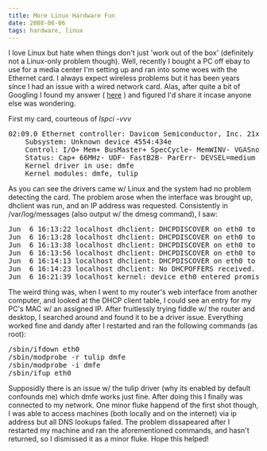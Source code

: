 ```yaml
---
title: More Linux Hardware Fun
date: 2008-06-06
tags: hardware, linux
---
```


I love Linux but hate when things don't just 'work out of the box' (definitely not a Linux-only problem though). Well, recently I bought a PC off ebay to use for a media center I'm setting up and ran into some woes with the Ethernet card. I always expect wireless problems but it has been years since I had an issue with a wired network card. Alas, after quite a bit of Googling I found my answer ( <a href="https://bugs.launchpad.net/ubuntu/+source/linux-source-2.6.15/+bug/14421">here</a> ) and figured I'd share it incase anyone else was wondering. 

First my card, courteous of  <i>lspci -vvv</i>

<pre>
02:09.0 Ethernet controller: Davicom Semiconductor, Inc. 21x4x DEC-Tulip compatible 10/100 Ethernet (rev 31)
    Subsystem: Unknown device 4554:434e
    Control: I/O+ Mem+ BusMaster+ SpecCycle- MemWINV- VGASnoop- ParErr- Stepping- SERR+ FastB2B- DisINTx-
    Status: Cap+ 66MHz- UDF- FastB2B- ParErr- DEVSEL=medium >TAbort- <TAbort- <MAbort- >SERR- <PERR+ INTx-
    Latency: 32 (5000ns min, 10000ns max)
    Interrupt: pin A routed to IRQ 21
    Region 0: I/O ports at d800 [size=256]
    Region 1: Memory at feaffc00 (32-bit, non-prefetchable) [size=256]
    Expansion ROM at f4700000 [disabled] [size=256K]
    Capabilities: <access denied>
    Kernel driver in use: dmfe
    Kernel modules: dmfe, tulip
</pre>

As you can see the drivers came w/ Linux and the system had no problem detecting the card. The problem arose when the interface was brought up, dhclient was run, and an IP address was requested. Consistently in /var/log/messages (also output w/ the dmesg command), I saw:

<pre>
Jun  6 16:13:22 localhost dhclient: DHCPDISCOVER on eth0 to 255.255.255.255 port 67 interval 6
Jun  6 16:13:28 localhost dhclient: DHCPDISCOVER on eth0 to 255.255.255.255 port 67 interval 10
Jun  6 16:13:38 localhost dhclient: DHCPDISCOVER on eth0 to 255.255.255.255 port 67 interval 18
Jun  6 16:13:56 localhost dhclient: DHCPDISCOVER on eth0 to 255.255.255.255 port 67 interval 17
Jun  6 16:14:13 localhost dhclient: DHCPDISCOVER on eth0 to 255.255.255.255 port 67 interval 10
Jun  6 16:14:23 localhost dhclient: No DHCPOFFERS received.
Jun  6 16:21:39 localhost kernel: device eth0 entered promiscuous mode
</pre>


The weird thing was, when I went to my router's web interface from another computer, and looked at the DHCP client table, I could see an entry for my PC's MAC w/ an assigned IP. After fruitlessly trying fiddle w/ the router and desktop, I searched around and found it to be a driver issue. Everything worked fine and dandy after I restarted and ran the following commands (as root):

<pre>
/sbin/ifdown eth0
/sbin/modprobe -r tulip dmfe
/sbin/modprobe -i dmfe
/sbin/ifup eth0
</pre>

Supposidly there is an issue w/ the tulip driver (why its enabled by default confounds me) which dmfe works just fine. After doing this I finally was connected to my network. One minor fluke happend of the first shot though, I was able to access machines (both locally and on the internet) via ip address but all DNS lookups failed. The problem dissapeared after I restarted my machine and ran the aforementioned commands, and hasn't returned, so I dismissed it as a minor fluke. Hope this helped!
